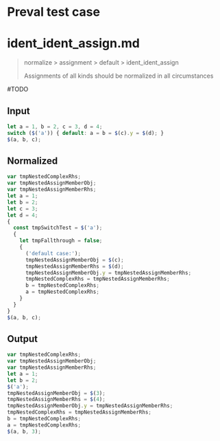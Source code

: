 # Preval test case

# ident_ident_assign.md

> normalize > assignment > default > ident_ident_assign
>
> Assignments of all kinds should be normalized in all circumstances

#TODO

## Input

`````js filename=intro
let a = 1, b = 2, c = 3, d = 4;
switch ($('a')) { default: a = b = $(c).y = $(d); }
$(a, b, c);
`````

## Normalized

`````js filename=intro
var tmpNestedComplexRhs;
var tmpNestedAssignMemberObj;
var tmpNestedAssignMemberRhs;
let a = 1;
let b = 2;
let c = 3;
let d = 4;
{
  const tmpSwitchTest = $('a');
  {
    let tmpFallthrough = false;
    {
      ('default case:');
      tmpNestedAssignMemberObj = $(c);
      tmpNestedAssignMemberRhs = $(d);
      tmpNestedAssignMemberObj.y = tmpNestedAssignMemberRhs;
      tmpNestedComplexRhs = tmpNestedAssignMemberRhs;
      b = tmpNestedComplexRhs;
      a = tmpNestedComplexRhs;
    }
  }
}
$(a, b, c);
`````

## Output

`````js filename=intro
var tmpNestedComplexRhs;
var tmpNestedAssignMemberObj;
var tmpNestedAssignMemberRhs;
let a = 1;
let b = 2;
$('a');
tmpNestedAssignMemberObj = $(3);
tmpNestedAssignMemberRhs = $(4);
tmpNestedAssignMemberObj.y = tmpNestedAssignMemberRhs;
tmpNestedComplexRhs = tmpNestedAssignMemberRhs;
b = tmpNestedComplexRhs;
a = tmpNestedComplexRhs;
$(a, b, 3);
`````
